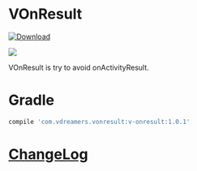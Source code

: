 # VOnResult
[ ![Download](https://api.bintray.com/packages/vdreamers/maven/VOnResult/images/download.svg) ](https://bintray.com/vdreamers/maven/VOnResult/_latestVersion)

<a href='https://bintray.com/vdreamers/maven/VOnResult?source=watch' alt='Get automatic notifications about new "VOnResult" versions'><img src='https://www.bintray.com/docs/images/bintray_badge_color.png'></a>


VOnResult is try to avoid onActivityResult.

# Gradle

```gradle dep
compile 'com.vdreamers.vonresult:v-onresult:1.0.1'
```

# [ChangeLog](CHANGELOG.md)

